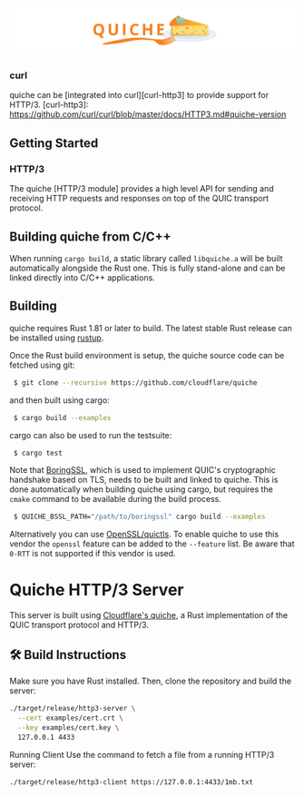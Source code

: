 ![quiche](quiche.svg)



### curl

quiche can be [integrated into curl][curl-http3] to provide support for HTTP/3.
[curl-http3]: https://github.com/curl/curl/blob/master/docs/HTTP3.md#quiche-version

Getting Started
---------------


### HTTP/3

The quiche [HTTP/3 module] provides a high level API for sending and
receiving HTTP requests and responses on top of the QUIC transport protocol.

Building quiche from C/C++
-------------------------


When running ``cargo build``, a static library called ``libquiche.a`` will be
built automatically alongside the Rust one. This is fully stand-alone and can
be linked directly into C/C++ applications.

Building
--------

quiche requires Rust 1.81 or later to build. The latest stable Rust release can
be installed using [rustup](https://rustup.rs/).

Once the Rust build environment is setup, the quiche source code can be fetched
using git:

```bash
 $ git clone --recursive https://github.com/cloudflare/quiche
```

and then built using cargo:

```bash
 $ cargo build --examples
```

cargo can also be used to run the testsuite:

```bash
 $ cargo test
```

Note that [BoringSSL], which is used to implement QUIC's cryptographic handshake
based on TLS, needs to be built and linked to quiche. This is done automatically
when building quiche using cargo, but requires the `cmake` command to be
available during the build process.


```bash
 $ QUICHE_BSSL_PATH="/path/to/boringssl" cargo build --examples
```

Alternatively you can use [OpenSSL/quictls]. To enable quiche to use this vendor
the ``openssl`` feature can be added to the ``--feature`` list. Be aware that
``0-RTT`` is not supported if this vendor is used.

[BoringSSL]: https://boringssl.googlesource.com/boringssl/

[OpenSSL/quictls]: https://github.com/quictls/openssl

# Quiche HTTP/3 Server

This server is built using [Cloudflare's quiche](https://github.com/cloudflare/quiche), a Rust implementation of the QUIC transport protocol and HTTP/3.

## 🛠 Build Instructions

Make sure you have Rust installed. Then, clone the repository and build the server:

```bash
./target/release/http3-server \
  --cert examples/cert.crt \
  --key examples/cert.key \
  127.0.0.1 4433
```

 Running Client
Use the command to fetch a file from a running HTTP/3 server:

```bash
./target/release/http3-client https://127.0.0.1:4433/1mb.txt
```


